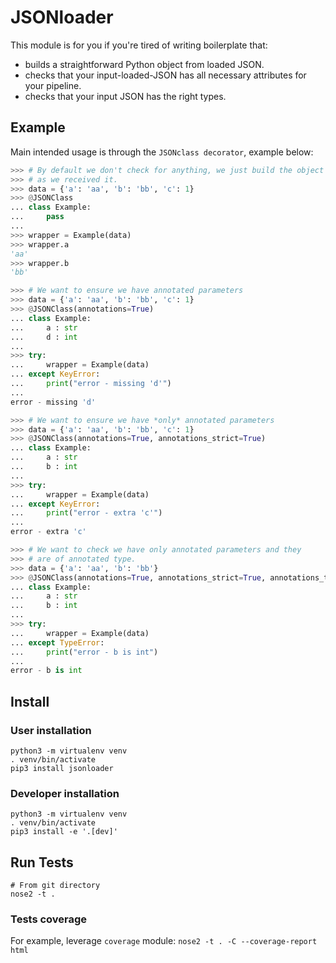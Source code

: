 # JSONloader

This module is for you if you're tired of writing boilerplate that:
- builds a straightforward Python object from loaded JSON.  
- checks that your input-loaded-JSON has all necessary attributes for your pipeline.
- checks that your input JSON has the right types.


## Example
Main intended usage is through the `JSONclass decorator`, example below:
```python
>>> # By default we don't check for anything, we just build the object
>>> # as we received it.
>>> data = {'a': 'aa', 'b': 'bb', 'c': 1}
>>> @JSONClass
... class Example:
...     pass
...
>>> wrapper = Example(data)
>>> wrapper.a
'aa'
>>> wrapper.b
'bb'

>>> # We want to ensure we have annotated parameters
>>> data = {'a': 'aa', 'b': 'bb', 'c': 1}
>>> @JSONClass(annotations=True)
... class Example:
...     a : str
...     d : int
...
>>> try:
...     wrapper = Example(data)
... except KeyError:
...     print("error - missing 'd'")
...
error - missing 'd'

>>> # We want to ensure we have *only* annotated parameters
>>> data = {'a': 'aa', 'b': 'bb', 'c': 1}
>>> @JSONClass(annotations=True, annotations_strict=True)
... class Example:
...     a : str
...     b : int
...
>>> try:
...     wrapper = Example(data)
... except KeyError:
...     print("error - extra 'c'")
...
error - extra 'c'

>>> # We want to check we have only annotated parameters and they
>>> # are of annotated type.
>>> data = {'a': 'aa', 'b': 'bb'}
>>> @JSONClass(annotations=True, annotations_strict=True, annotations_type=True)
... class Example:
...     a : str
...     b : int
...
>>> try:
...     wrapper = Example(data)
... except TypeError:
...     print("error - b is int")
...
error - b is int
```

## Install

### User installation
```
python3 -m virtualenv venv
. venv/bin/activate
pip3 install jsonloader
```

### Developer installation
```
python3 -m virtualenv venv
. venv/bin/activate
pip3 install -e '.[dev]'
```

## Run Tests

```
# From git directory
nose2 -t .
```

### Tests coverage
For example, leverage `coverage` module: `nose2 -t . -C --coverage-report html` 



